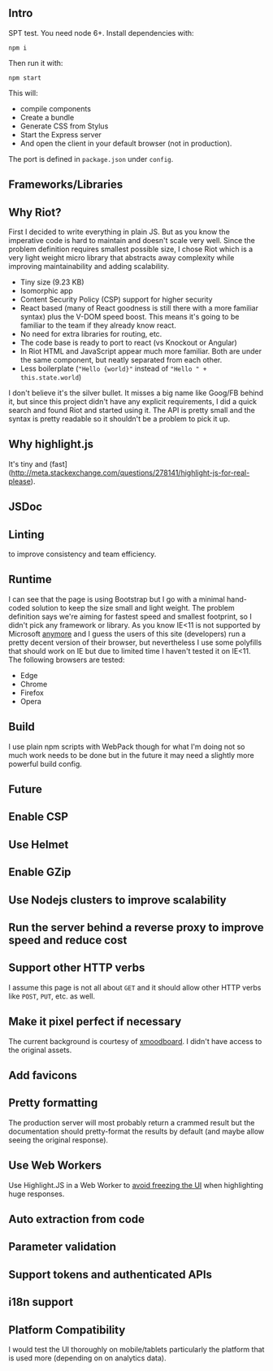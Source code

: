 Intro
-----

SPT test. You need node 6+. Install dependencies with:

```
npm i
```

Then run it with:

```
npm start
```

This will:

* compile components
* Create a bundle
* Generate CSS from Stylus
* Start the Express server
* And open the client in your default browser (not in production).

The port is defined in `package.json` under `config`.

Frameworks/Libraries
--------------------

## Why Riot?

First I decided to write everything in plain JS. But as you know the
imperative code is hard to maintain and doesn't scale very well.
Since the problem definition requires smallest possible size, I chose
Riot which is a very light weight micro library that abstracts away
complexity while improving maintainability and adding scalability.

* Tiny size (9.23 KB)
* Isomorphic app
* Content Security Policy (CSP) support for higher security
* React based (many of React goodness is still there with a more familiar syntax)
plus the V-DOM speed boost. This means it's going to be familiar to the team if
they already know react.
* No need for extra libraries for routing, etc.
* The code base is ready to port to react (vs Knockout or Angular)
* In Riot HTML and JavaScript appear much more familiar. Both are under the same
component, but neatly separated from each other.
* Less boilerplate (`"Hello {world}"` instead of `"Hello " + this.state.world`)

I don't believe it's the silver bullet. It misses a big name like Goog/FB behind
it, but since this project didn't have any explicit requirements, I did a quick
search and found Riot and started using it. The API is pretty small and the
syntax is pretty readable so it shouldn't be a problem to pick it up.


## Why highlight.js

It's tiny and (fast](http://meta.stackexchange.com/questions/278141/highlight-js-for-real-please).

## JSDoc

## Linting

to improve consistency and team efficiency.

## Runtime

I can see that the page is using Bootstrap but I go with a minimal
hand-coded solution to keep the size small and light weight.
The problem definition says we're aiming for fastest speed and smallest
footprint, so I didn't pick any framework or library.
As you know IE<11 is not supported by Microsoft [anymore](https://www.microsoft.com/en-us/WindowsForBusiness/End-of-IE-support)
and I guess the users of this site (developers) run a pretty decent version
of their browser, but nevertheless I use some polyfills that should work on IE
but due to limited time I haven't tested it on IE<11.
The following browsers are tested:

* Edge
* Chrome
* Firefox
* Opera

## Build

I use plain npm scripts with WebPack though for what I'm doing not so
much work needs to be done but in the future it may need a slightly more
powerful build config.

Future
------

## Enable CSP

## Use Helmet

## Enable GZip

## Use Nodejs clusters to improve scalability

## Run the server behind a reverse proxy to improve speed and reduce cost

## Support other HTTP verbs

I assume this page is not all about `GET` and it should allow other
HTTP verbs like `POST`, `PUT`, etc. as well.

## Make it pixel perfect if necessary

The current background is courtesy of [xmoodboard](http://xmoodboard.tumblr.com/post/120765332819).
I didn't have access to the original assets.

## Add favicons

## Pretty formatting

The production server will most probably return a crammed result but the
documentation should pretty-format the results by default (and maybe allow
seeing the original response).

## Use Web Workers

Use Highlight.JS in a Web Worker to [avoid freezing the UI](https://highlightjs.org/usage/)
when highlighting huge responses.

## Auto extraction from code

## Parameter validation

## Support tokens and authenticated APIs

## i18n support

## Platform Compatibility

I would test the UI thoroughly on mobile/tablets particularly the platform
that is used more (depending on on analytics data).
